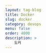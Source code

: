 ```yaml
---
layout: tag-blog
title: Docker
slug: docker
category: devops 
menu: false
order: 4000 
description: >
    도커
---
```


